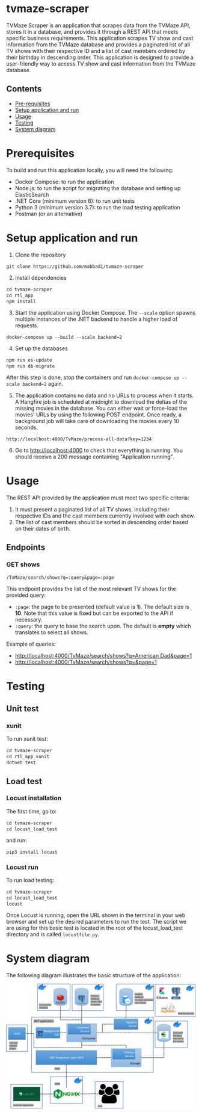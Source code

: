 # tvmaze-scraper


TVMaze Scraper is an application that scrapes data from the TVMaze API, stores it in a database, and provides it through a REST API that meets specific business requirements. This application scrapes TV show and cast information from the TVMaze database and provides a paginated list of all TV shows with their respective ID and a list of cast members ordered by their birthday in descending order. This application is designed to provide a user-friendly way to access TV show and cast information from the TVMaze database.

## Contents
- [Pre-requisites](#prerequisites)
- [Setup application and run](#setup-application-and-run)
- [Usage](#usage)
- [Testing](#testing)
- [System diagram](#system-diagram)


# Prerequisites
To build and run this application locally, you will need the following:

- Docker Compose: to run the application
- Node.js: to run the script for migrating the database and setting up ElasticSearch
- .NET Core (minimum version 6): to run unit tests
- Python 3 (minimum version 3.7): to run the load testing application
- Postman (or an alternative)

# Setup application and run
1. Clone the repository
```
git clone https://github.com/mabbadi/tvmaze-scraper
```
2. Install dependencies
```
cd tvmaze-scraper
cd rtl_app
npm install
```
3. Start the application using Docker Compose. The `--scale` option spawns multiple instances of the .NET backend to handle a higher load of requests.
```
docker-compose up --build --scale backend=2
```
4. Set up the databases
```
npm run es-update
npm run db-migrate
```
After this step is done, stop the containers and run `docker-compose up --scale backend=2` again.

5. The application contains no data and no URLs to process when it starts. A Hangfire job is scheduled at midnight to download the deltas of the missing movies in the database. You can either wait or force-load the movies' URLs by using the following POST endpoint. Once ready, a background job will take care of downloading the movies every 10 seconds.

```
http://localhost:4000/TvMaze/process-all-data?key=1234
```

6. Go to [http://localhost:4000](http://localhost:4000) to check that everything is running. You should receive a 200 message containing "Application running".

# Usage

The REST API provided by the application must meet two specific criteria:
1. It must present a paginated list of all TV shows, including their respective IDs and the cast members currently involved with each show.
2. The list of cast members should be sorted in descending order based on their dates of birth.

## Endpoints

### GET shows
```
/TvMaze/search/shows?q=:query&page=:page
```
This endpoint provides the list of the most relevant TV shows for the provided query:

- `:page`: the page to be presented (default value is **1**). The default size is **10**. Note that this value is fixed but can be exported to the API if necessary.
- `:query`: the query to base the search upon. The default is **empty** which translates to select all shows.

Example of queries:
- [http://localhost:4000/TvMaze/search/shows?q=American Dad&page=1](http://localhost:4000/TvMaze/search/shows?q=American%20Dad&page=1)
- [http://localhost:4000/TvMaze/search/shows?q=&page=1](http://localhost:4000/TvMaze/search/shows?q=&page=1)

# Testing

## Unit test
### xunit
To run xunit test:
```
cd tvmaze-scraper
cd rtl_app_xunit
dotnet test
```

## Load test
### Locust installation
The first time, go to:
```
cd tvmaze-scraper
cd locust_load_test
```
and run:
```
pip3 install locust
```

### Locust run
To run load testing:

```
cd tvmaze-scraper
cd locust_load_test
locust
```
Once Locust is running, open the URL shown in the terminal in your web browser and set up the desired parameters to run the test. The script we are using for this basic test is located in the root of the locust_load_test directory and is called `locustfile.py`.

# System diagram
The following diagram illustrates the basic structure of the application:

<img src="/application structure.jpg" alt="Alt text" title="Optional title">
